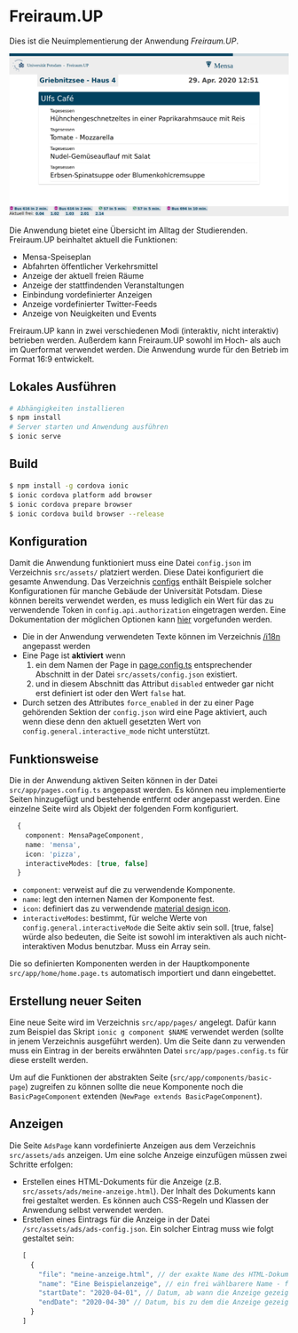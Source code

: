 # Freiraum.UP

Dies ist die Neuimplementierung der Anwendung *Freiraum.UP*.

![img](screenshots/Freiraum.UP.png)

Die Anwendung bietet eine Übersicht im Alltag der Studierenden. Freiraum.UP beinhaltet aktuell die Funktionen:

- Mensa-Speiseplan
- Abfahrten öffentlicher Verkehrsmittel
- Anzeige der aktuell freien Räume
- Anzeige der stattfindenden Veranstaltungen
- Einbindung vordefinierter Anzeigen
- Anzeige vordefinierter Twitter-Feeds
- Anzeige von Neuigkeiten und Events

Freiraum.UP kann in zwei verschiedenen Modi (interaktiv, nicht interaktiv) betrieben werden. Außerdem
kann Freiraum.UP sowohl im Hoch- als auch im Querformat verwendet werden. Die Anwendung wurde für den Betrieb
im Format 16:9 entwickelt.

## Lokales Ausführen

```bash
# Abhängigkeiten installieren
$ npm install
# Server starten und Anwendung ausführen
$ ionic serve 
```

## Build

```bash
$ npm install -g cordova ionic
$ ionic cordova platform add browser  
$ ionic cordova prepare browser
$ ionic cordova build browser --release
```

## Konfiguration

Damit die Anwendung funktioniert muss eine Datei `config.json` im Verzeichnis `src/assets/` platziert werden. 
Diese Datei konfiguriert die gesamte Anwendung. Das Verzeichnis [configs](configs) enthält Beispiele solcher Konfigurationen
für manche Gebäude der Universität Potsdam. Diese können bereits verwendet werden, es muss lediglich ein Wert für das zu
verwendende Token in `config.api.authorization` eingetragen werden. 
Eine Dokumentation der möglichen Optionen kann [hier](src/types/Config.ts) vorgefunden werden.

- Die in der Anwendung verwendeten Texte können im Verzeichnis [/i18n](src/assets/i18n) angepasst werden
- Eine Page ist **aktiviert** wenn
  1. ein dem Namen der Page in [page.config.ts](src/app/pages.config.ts) entsprechender Abschnitt in der Datei
     `src/assets/config.json` existiert.
  2. und in diesem Abschnitt das Attribut `disabled` entweder gar nicht erst definiert ist oder den Wert `false` hat.
- Durch setzen des Attributes `force_enabled` in der zu einer Page gehörenden Sektion der `config.json` wird eine Page
  aktiviert, auch wenn diese denn den aktuell gesetzten Wert von `config.general.interactive_mode` nicht unterstützt.

## Funktionsweise

Die in der Anwendung aktiven Seiten können in der Datei `src/app/pages.config.ts` angepasst werden.
Es können neu implementierte Seiten hinzugefügt und bestehende entfernt oder angepasst werden. Eine einzelne Seite
wird als Objekt der folgenden Form konfiguriert.

```ts
  {
    component: MensaPageComponent,
    name: 'mensa',
    icon: 'pizza',
    interactiveModes: [true, false]
  }
```

- `component`: verweist auf die zu verwendende Komponente.
- `name`: legt den internen Namen der Komponente fest.
- `icon`: definiert das zu verwendende [material design icon](https://ionicons.com/).
- `interactiveModes`: bestimmt, für welche Werte von `config.general.interactiveMode` die Seite aktiv sein soll. [true, false] würde also bedeuten, die Seite ist sowohl im interaktiven als auch nicht-interaktiven Modus benutzbar. Muss ein Array sein.

Die so definierten Komponenten werden in der Hauptkomponente `src/app/home/home.page.ts` automatisch importiert und dann eingebettet.

## Erstellung neuer Seiten

Eine neue Seite wird im Verzeichnis `src/app/pages/` angelegt. Dafür kann zum Beispiel das Skript `ionic g component $NAME` verwendet werden (sollte in jenem Verzeichnis ausgeführt werden). Um die Seite dann zu verwenden muss ein Eintrag in der bereits erwähnten Datei `src/app/pages.config.ts` für diese erstellt werden.

Um auf die Funktionen der abstrakten Seite (`src/app/components/basic-page`) zugreifen zu können sollte die neue Komponente noch die `BasicPageComponent` extenden (`NewPage extends BasicPageComponent`).

## Anzeigen

Die Seite `AdsPage` kann vordefinierte Anzeigen aus dem Verzeichnis `src/assets/ads` anzeigen. Um eine solche Anzeige
einzufügen müssen zwei Schritte erfolgen:

- Erstellen eines HTML-Dokuments für die Anzeige (z.B. `src/assets/ads/meine-anzeige.html`). Der Inhalt des Dokuments kann frei
  gestaltet werden. Es können auch CSS-Regeln und Klassen der Anwendung selbst verwendet werden.
- Erstellen eines Eintrags für die Anzeige in der Datei `/src/assets/ads/ads-config.json`. Ein solcher Eintrag
  muss wie folgt gestaltet sein:
    ```js
    [
      {
        "file": "meine-anzeige.html", // der exakte Name des HTML-Dokuments
        "name": "Eine Beispielanzeige", // ein frei wählbarere Name - für debugging
        "startDate": "2020-04-01", // Datum, ab wann die Anzeige gezeigt werden soll
        "endDate": "2020-04-30" // Datum, bis zu dem die Anzeige gezeigt werden soll
      }
    ]
    ```
